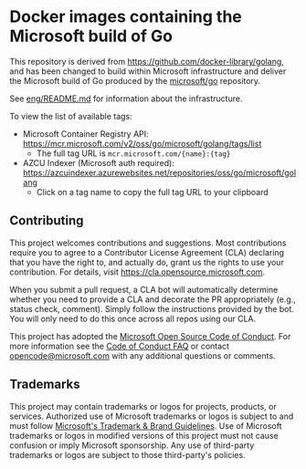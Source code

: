 # Docker images containing the Microsoft build of Go

This repository is derived from https://github.com/docker-library/golang, and
has been changed to build within Microsoft infrastructure and deliver the
Microsoft build of Go produced by the
[microsoft/go](https://github.com/microsoft/go) repository.

See [eng/README.md](eng/README.md) for information about the infrastructure.

To view the list of available tags:

* Microsoft Container Registry API: https://mcr.microsoft.com/v2/oss/go/microsoft/golang/tags/list
  * The full tag URL is `mcr.microsoft.com/{name}:{tag}`
* AZCU Indexer (Microsoft auth required): https://azcuindexer.azurewebsites.net/repositories/oss/go/microsoft/golang
  * Click on a tag name to copy the full tag URL to your clipboard

## Contributing

This project welcomes contributions and suggestions.  Most contributions require you to agree to a
Contributor License Agreement (CLA) declaring that you have the right to, and actually do, grant us
the rights to use your contribution. For details, visit https://cla.opensource.microsoft.com.

When you submit a pull request, a CLA bot will automatically determine whether you need to provide
a CLA and decorate the PR appropriately (e.g., status check, comment). Simply follow the instructions
provided by the bot. You will only need to do this once across all repos using our CLA.

This project has adopted the [Microsoft Open Source Code of Conduct](https://opensource.microsoft.com/codeofconduct/).
For more information see the [Code of Conduct FAQ](https://opensource.microsoft.com/codeofconduct/faq/) or
contact [opencode@microsoft.com](mailto:opencode@microsoft.com) with any additional questions or comments.

## Trademarks

This project may contain trademarks or logos for projects, products, or services. Authorized use of Microsoft 
trademarks or logos is subject to and must follow 
[Microsoft's Trademark & Brand Guidelines](https://www.microsoft.com/en-us/legal/intellectualproperty/trademarks/usage/general).
Use of Microsoft trademarks or logos in modified versions of this project must not cause confusion or imply Microsoft sponsorship.
Any use of third-party trademarks or logos are subject to those third-party's policies.
